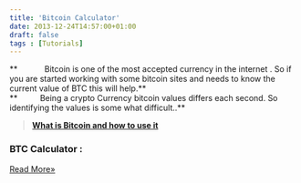 ```yaml
---
title: 'Bitcoin Calculator'
date: 2013-12-24T14:57:00+01:00
draft: false
tags : [Tutorials]
---
```


**            Bitcoin is one of the most accepted currency in the internet . So if you are started working with some bitcoin sites and needs to know the current value of BTC this will help.**  
**          Being a crypto Currency bitcoin values differs each second. So identifying the values is some what difficult..**  
  

> **[What is Bitcoin and how to use it](http://fullyworkingtricks.blogspot.in/2013/12/what-is-bitcoin.html)**

### BTC Calculator :

[Read More»](https://fullyworkingtricks.blogspot.com/2013/12/bitcoin-calculator.html#more)